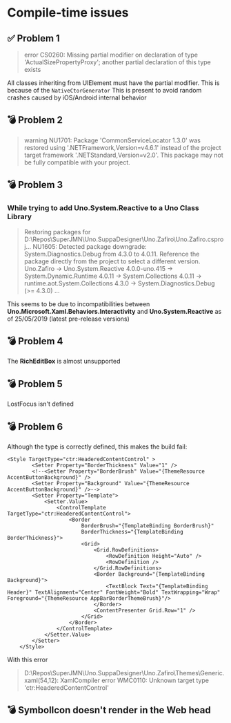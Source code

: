 ﻿# Compile-time issues

## ✅ Problem 1
> error CS0260: Missing partial modifier on declaration of type 'ActualSizePropertyProxy'; another partial declaration of this type exists

All classes inheriting from UIElement must have the partial modifier. This is because of the `NativeCtorGenerator`
This is present to avoid random crashes caused by iOS/Android internal behavior

## 💣 Problem 2
>  warning NU1701: Package 'CommonServiceLocator 1.3.0' was restored using '.NETFramework,Version=v4.6.1' instead of the project target framework '.NETStandard,Version=v2.0'. This package may not be fully compatible with your project.

## 💣 Problem 3
### While trying to add Uno.System.Reactive to a Uno Class Library
> Restoring packages for D:\Repos\SuperJMN\Uno.SuppaDesigner\Uno.Zafiro\Uno.Zafiro.csproj...
NU1605: Detected package downgrade: System.Diagnostics.Debug from 4.3.0 to 4.0.11. Reference the package directly from the project to select a different version. 
 Uno.Zafiro -> Uno.System.Reactive 4.0.0-uno.415 -> System.Dynamic.Runtime 4.0.11 -> System.Collections 4.0.11 -> runtime.aot.System.Collections 4.3.0 -> System.Diagnostics.Debug (>= 4.3.0) 
...

This seems to be due to incompatibilities between **Uno.Microsoft.Xaml.Behaviors.Interactivity** and **Uno.System.Reactive** as of 25/05/2019 (latest pre-release versions)

## 💣 Problem 4
The **RichEditBox** is almost unsupported

## 💣 Problem 5
LostFocus isn't defined

## 💣 Problem 6

Although the type is correctly defined, this makes the build fail:

```
<Style TargetType="ctr:HeaderedContentControl" >
        <Setter Property="BorderThickness" Value="1" />
        <!--<Setter Property="BorderBrush" Value="{ThemeResource AccentButtonBackground}" />
        <Setter Property="Background" Value="{ThemeResource AccentButtonBackground}" />-->
        <Setter Property="Template">
            <Setter.Value>
                <ControlTemplate TargetType="ctr:HeaderedContentControl">
                    <Border
                        BorderBrush="{TemplateBinding BorderBrush}"
                        BorderThickness="{TemplateBinding BorderThickness}">
                        <Grid>
                            <Grid.RowDefinitions>
                                <RowDefinition Height="Auto" />
                                <RowDefinition />
                            </Grid.RowDefinitions>
                            <Border Background="{TemplateBinding Background}">
                                <TextBlock Text="{TemplateBinding Header}" TextAlignment="Center" FontWeight="Bold" TextWrapping="Wrap" Foreground="{ThemeResource AppBarBorderThemeBrush}"/>
                            </Border>
                            <ContentPresenter Grid.Row="1" />
                        </Grid>
                    </Border>
                </ControlTemplate>
            </Setter.Value>
        </Setter>
    </Style>
```
With this error
> D:\Repos\SuperJMN\Uno.SuppaDesigner\Uno.Zafiro\Themes\Generic.xaml(54,12): XamlCompiler error WMC0110: Unknown target type 'ctr:HeaderedContentControl'

## 💣 SymbolIcon doesn't render in the Web head
